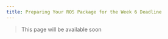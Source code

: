 ```yaml
---
title: Preparing Your ROS Package for the Week 6 Deadline
---
```


> This page will be available soon

<!-- * make sure the code is on `main` branch
* code will be pulled at on the deadline
* no extensions
* we'll push a file to your main branch called XX.txt to indicate when your work has been pulled
* task 1 & 2 launch files - make sure they're there

* make sure the nodes are defined in CMakeLists.txt
* make sure everything is executable

## Deductions

* package name is correct
* colcon build fails
* authors in package.xml
* description -->
